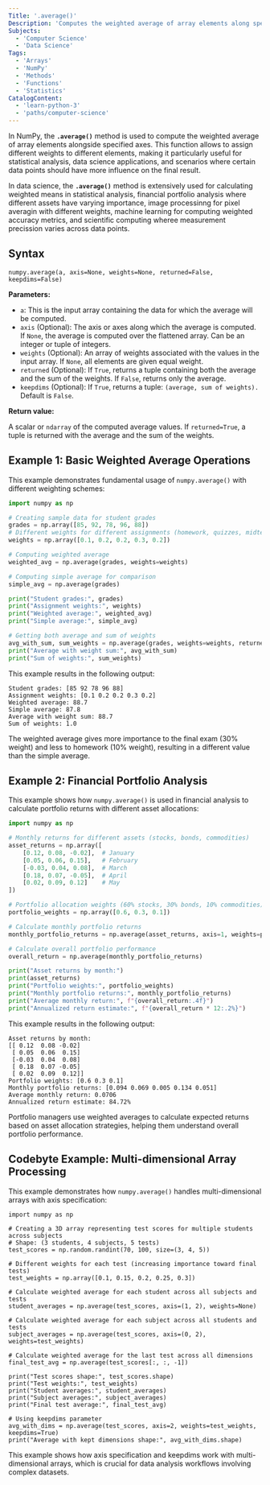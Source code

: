```yaml
---
Title: '.average()'
Description: 'Computes the weighted average of array elements along specified axes.'
Subjects:
  - 'Computer Science'
  - 'Data Science'
Tags:
  - 'Arrays'
  - 'NumPy'
  - 'Methods'
  - 'Functions'
  - 'Statistics'
CatalogContent:
  - 'learn-python-3'
  - 'paths/computer-science'
---
```


In NumPy, the **`.average()`** method is used to compute the weighted average of array elements alongside specified axes. This function allows to assign different weights to different elements, making it particularly useful for statistical analysis, data science applications, and scenarios where certain data points should have more influence on the final result.

In data science, the **`.average()`** method is extensively used for calculating weighted means in statistical analysis, financial portfolio analysis where different assets have varying importance, image processinng for pixel averagin with different weights, machine learning for computing weighted accuracy metrics, and scientific computing wheree measurement precission varies across data points.

## Syntax

```pseudo
numpy.average(a, axis=None, weights=None, returned=False, keepdims=False)
```

**Parameters:**

- `a`: This is the input array containing the data for which the average will be computed.
- `axis` (Optional): The axis or axes along which the average is computed. If `None`, the average is computed over the flattened array. Can be an integer or tuple of integers.
- `weights` (Optional): An array of weights associated with the values in the input array. If `None`, all elements are given equal weight.
- `returned` (Optional): If `True`, returns a tuple containing both the average and the sum of the weights. If `False`, returns only the average.
- `keepdims` (Optional): If `True`, returns a tuple: `(average, sum of weights).` Default is `False`.

**Return value:**

A scalar or `ndarray` of the computed average values. If `returned=True`, a tuple is returned with the average and the sum of the weights.

## Example 1: Basic Weighted Average Operations

This example demonstrates fundamental usage of `numpy.average()` with different weighting schemes:

```py
import numpy as np

# Creating sample data for student grades
grades = np.array([85, 92, 78, 96, 88])
# Different weights for different assignments (homework, quizzes, midterm, final, project)
weights = np.array([0.1, 0.2, 0.2, 0.3, 0.2])

# Computing weighted average
weighted_avg = np.average(grades, weights=weights)

# Computing simple average for comparison
simple_avg = np.average(grades)

print("Student grades:", grades)
print("Assignment weights:", weights)
print("Weighted average:", weighted_avg)
print("Simple average:", simple_avg)

# Getting both average and sum of weights
avg_with_sum, sum_weights = np.average(grades, weights=weights, returned=True)
print("Average with weight sum:", avg_with_sum)
print("Sum of weights:", sum_weights)
```

This example results in the following output:

```shell
Student grades: [85 92 78 96 88]
Assignment weights: [0.1 0.2 0.2 0.3 0.2]
Weighted average: 88.7
Simple average: 87.8
Average with weight sum: 88.7
Sum of weights: 1.0
```

The weighted average gives more importance to the final exam (30% weight) and less to homework (10% weight), resulting in a different value than the simple average.

## Example 2: Financial Portfolio Analysis

This example shows how `numpy.average()` is used in financial analysis to calculate portfolio returns with different asset allocations:

```py
import numpy as np

# Monthly returns for different assets (stocks, bonds, commodities)
asset_returns = np.array([
    [0.12, 0.08, -0.02],  # January
    [0.05, 0.06, 0.15],   # February
    [-0.03, 0.04, 0.08],  # March
    [0.18, 0.07, -0.05],  # April
    [0.02, 0.09, 0.12]    # May
])

# Portfolio allocation weights (60% stocks, 30% bonds, 10% commodities)
portfolio_weights = np.array([0.6, 0.3, 0.1])

# Calculate monthly portfolio returns
monthly_portfolio_returns = np.average(asset_returns, axis=1, weights=portfolio_weights)

# Calculate overall portfolio performance
overall_return = np.average(monthly_portfolio_returns)

print("Asset returns by month:")
print(asset_returns)
print("Portfolio weights:", portfolio_weights)
print("Monthly portfolio returns:", monthly_portfolio_returns)
print("Average monthly return:", f"{overall_return:.4f}")
print("Annualized return estimate:", f"{overall_return * 12:.2%}")
```

This example results in the following output:

```shell
Asset returns by month:
[[ 0.12  0.08 -0.02]
 [ 0.05  0.06  0.15]
 [-0.03  0.04  0.08]
 [ 0.18  0.07 -0.05]
 [ 0.02  0.09  0.12]]
Portfolio weights: [0.6 0.3 0.1]
Monthly portfolio returns: [0.094 0.069 0.005 0.134 0.051]
Average monthly return: 0.0706
Annualized return estimate: 84.72%
```

Portfolio managers use weighted averages to calculate expected returns based on asset allocation strategies, helping them understand overall portfolio performance.

## Codebyte Example: Multi-dimensional Array Processing

This example demonstrates how `numpy.average()` handles multi-dimensional arrays with axis specification:

```codebyte/python
import numpy as np

# Creating a 3D array representing test scores for multiple students across subjects
# Shape: (3 students, 4 subjects, 5 tests)
test_scores = np.random.randint(70, 100, size=(3, 4, 5))

# Different weights for each test (increasing importance toward final tests)
test_weights = np.array([0.1, 0.15, 0.2, 0.25, 0.3])

# Calculate weighted average for each student across all subjects and tests
student_averages = np.average(test_scores, axis=(1, 2), weights=None)

# Calculate weighted average for each subject across all students and tests
subject_averages = np.average(test_scores, axis=(0, 2), weights=test_weights)

# Calculate weighted average for the last test across all dimensions
final_test_avg = np.average(test_scores[:, :, -1])

print("Test scores shape:", test_scores.shape)
print("Test weights:", test_weights)
print("Student averages:", student_averages)
print("Subject averages:", subject_averages)
print("Final test average:", final_test_avg)

# Using keepdims parameter
avg_with_dims = np.average(test_scores, axis=2, weights=test_weights, keepdims=True)
print("Average with kept dimensions shape:", avg_with_dims.shape)
```

This example shows how axis specification and keepdims work with multi-dimensional arrays, which is crucial for data analysis workflows involving complex datasets.
